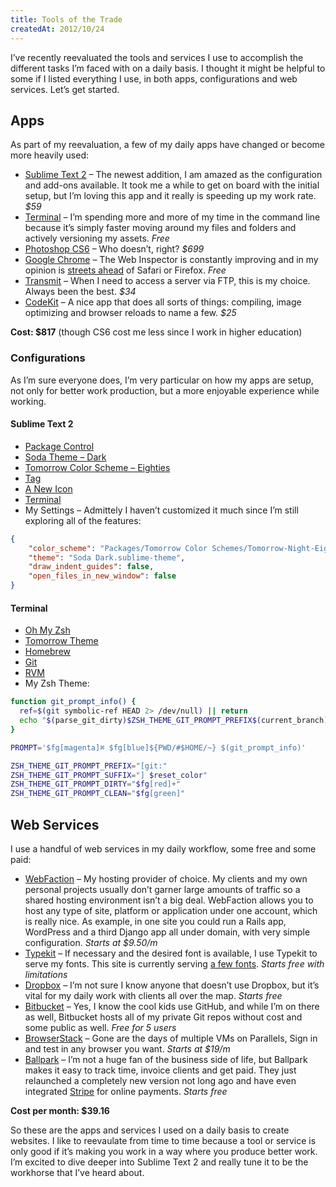 ```yaml
---
title: Tools of the Trade
createdAt: 2012/10/24
---
```

I’ve recently reevaluated the tools and services I use to accomplish the different tasks I’m faced with on a daily basis. I thought it might be helpful to some if I listed everything I use, in both apps, configurations and web services. Let’s get started.

## Apps
As part of my reevaluation, a few of my daily apps have changed or become more heavily used:

- [Sublime Text 2](http://sublimetext.com/2) – The newest addition, I am amazed as the configuration and add-ons available. It took me a while to get on board with the initial setup, but I’m loving this app and it really is speeding up my work rate. _$59_
- [Terminal](http://en.wikipedia.org/wiki/Terminal_(OS_X)) – I’m spending more and more of my time in the command line because it’s simply faster moving around my files and folders and actively versioning my assets. _Free_
- [Photoshop CS6](http://www.adobe.com/products/photoshop.html) – Who doesn’t, right? _$699_
- [Google Chrome](http://google.com/chrome) – The Web Inspector is constantly improving and in my opinion is [streets ahead](http://www.youtube.com/watch?v=rf1GSjo4zSY) of Safari or Firefox. _Free_
- [Transmit](http://panic.com/transmit) – When I need to access a server via FTP, this is my choice. Always been the best. _$34_
- [CodeKit](http://incident57.com/codekit) – A nice app that does all sorts of things: compiling, image optimizing and browser reloads to name a few. _$25_

**Cost: $817** (though CS6 cost me less since I work in higher education)

### Configurations
As I’m sure everyone does, I’m very particular on how my apps are setup, not only for better work production, but a more enjoyable experience while working.

#### Sublime Text 2
- [Package Control](http://wbond.net/sublime_packages/package_control)
- [Soda Theme – Dark](https://github.com/buymeasoda/soda-theme)
- [Tomorrow Color Scheme – Eighties](https://github.com/chriskempson/tomorrow-theme)
- [Tag](https://github.com/SublimeText/Tag)
- [A New Icon](https://github.com/dmatarazzo/Sublime-Text-2-Icon)
- [Terminal](http://wbond.net/sublime_packages/terminal)
- My Settings – Admittely I haven’t customized it much since I’m still exploring all of the features:

```json
{
	"color_scheme": "Packages/Tomorrow Color Schemes/Tomorrow-Night-Eighties.tmTheme",
	"theme": "Soda Dark.sublime-theme",
	"draw_indent_guides": false,
	"open_files_in_new_window": false
}
```

#### Terminal
- [Oh My Zsh](https://github.com/robbyrussell/oh-my-zsh)
- [Tomorrow Theme](https://github.com/chriskempson/tomorrow-theme)
- [Homebrew](http://mxcl.github.com/homebrew)
- [Git](http://git-scm.com)
- [RVM](https://rvm.io)
- My Zsh Theme:

```bash
function git_prompt_info() {
  ref=$(git symbolic-ref HEAD 2> /dev/null) || return
  echo "$(parse_git_dirty)$ZSH_THEME_GIT_PROMPT_PREFIX$(current_branch)$ZSH_THEME_GIT_PROMPT_SUFFIX"
}

PROMPT='$fg[magenta]⌘ $fg[blue]${PWD/#$HOME/~} $(git_prompt_info)'

ZSH_THEME_GIT_PROMPT_PREFIX="[git:"
ZSH_THEME_GIT_PROMPT_SUFFIX="] $reset_color"
ZSH_THEME_GIT_PROMPT_DIRTY="$fg[red]+"
ZSH_THEME_GIT_PROMPT_CLEAN="$fg[green]"
```

## Web Services
I use a handful of web services in my daily workflow, some free and some paid:

- [WebFaction](http://webfaction.com/?affiliate=kenton) – My hosting provider of choice. My clients and my own personal projects usually don’t garner large amounts of traffic so a shared hosting environment isn’t a big deal. WebFaction allows you to host any type of site, platform or application under one account, which is really nice. As example, in one site you could run a Rails app, WordPress and a third Django app all under domain, with very simple configuration. _Starts at $9.50/m_
- [Typekit](http://typekit.com) – If necessary and the desired font is available, I use Typekit to serve my fonts. This site is currently serving [a few fonts](https://typekit.com/colophons/shr3foc). _Starts free with limitations_
- [Dropbox](http://db.tt/jxnyrKO) – I’m not sure I know anyone that doesn’t use Dropbox, but it’s vital for my daily work with clients all over the map. _Starts free_
- [Bitbucket](http://bitbucket.org) – Yes, I know the cool kids use GitHub, and while I’m on there as well, Bitbucket hosts all of my private Git repos without cost and some public as well. _Free for 5 users_
- [BrowserStack](http://browserstack.com) – Gone are the days of multiple VMs on Parallels, Sign in and test in any browser you want. _Starts at $19/m_
- [Ballpark](http://getballparkapp.com) – I’m not a huge fan of the business side of life, but Ballpark makes it easy to track time, invoice clients and get paid. They just relaunched a completely new version not long ago and have even integrated [Stripe](http://stripe.com) for online payments. _Starts free_

**Cost per month: $39.16**

So these are the apps and services I used on a daily basis to create websites. I like to reevaulate from time to time because a tool or service is only good if it’s making you work in a way where you produce better work. I’m excited to dive deeper into Sublime Text 2 and really tune it to be the workhorse that I’ve heard about.
